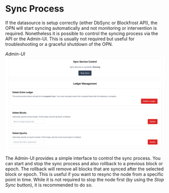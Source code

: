 # Sync Process

If the datasource is setup correctly (either DbSync or Blockfrost API), the OPN will start syncing automatically and not monitoring or intervention is required.
Nonetheless it is possible to control the syncing process via the API or the Admin-UI. This is usually not required but useful for troubleshooting or a graceful shutdown of the OPN.

*Admin-UI*
![scr8.png](images/scr8.png)

The Admin-UI provides a simple interface to control the sync process. You can start and stop the sync process and also rollback to a previous block or epoch. The rollback will remove all blocks that are synced after the selected block or epoch. This is useful if you want to resync the node from a specific point in time.
While it is not required to stop the node first (by using the *Stop Sync* button), it is recommended to do so. 